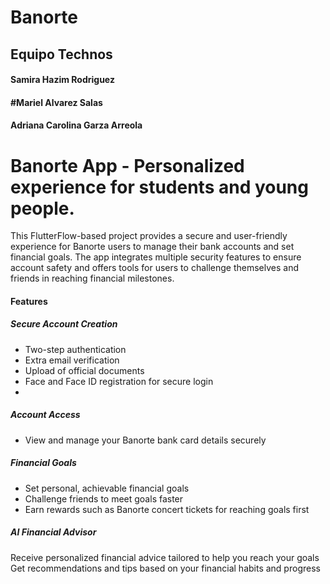 # Banorte
## Equipo Technos
#### Samira Hazim Rodriguez
#### #Mariel Alvarez Salas
#### Adriana Carolina Garza Arreola

# Banorte App - Personalized experience for students and young people.
This FlutterFlow-based project provides a secure and user-friendly experience for Banorte users to manage their bank accounts and set financial goals. The app integrates multiple security features to ensure account safety and offers tools for users to challenge themselves and friends in reaching financial milestones.

#### Features
##### Secure Account Creation
- Two-step authentication
- Extra email verification
- Upload of official documents
- Face and Face ID registration for secure login
- 
##### Account Access
- View and manage your Banorte bank card details securely

##### Financial Goals
- Set personal, achievable financial goals
- Challenge friends to meet goals faster
- Earn rewards such as Banorte concert tickets for reaching goals first
  
##### AI Financial Advisor
Receive personalized financial advice tailored to help you reach your goals
Get recommendations and tips based on your financial habits and progress
